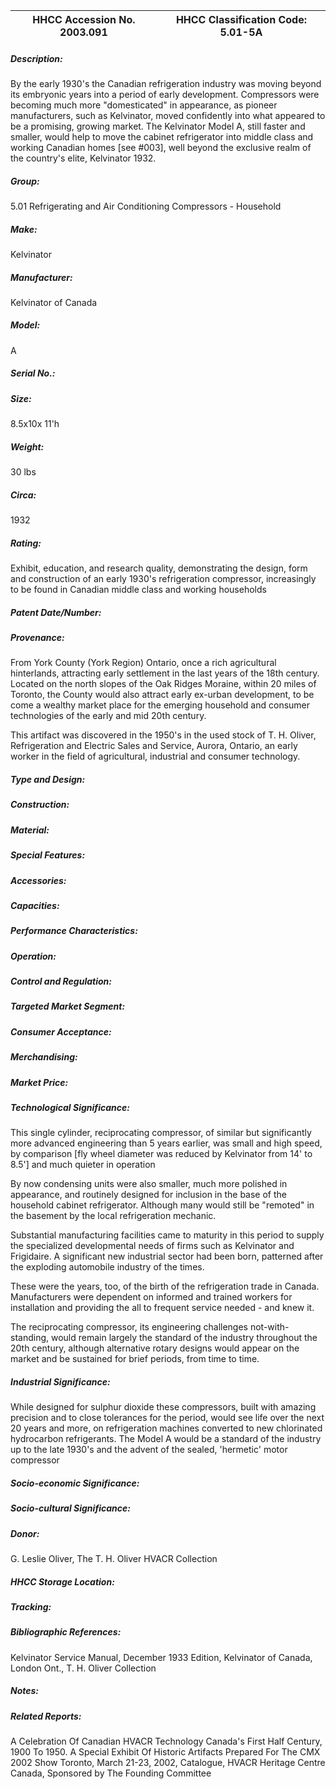 | **HHCC Accession No. 2003.091** |**HHCC Classification Code:  5.01-5A**|
| ----------- | ----------- |
##### Description:
By the early 1930's the Canadian refrigeration industry was moving beyond its  embryonic years into a period of  early development. Compressors were becoming much more "domesticated" in appearance, as pioneer manufacturers, such as Kelvinator, moved confidently into what appeared to be a promising, growing market. The Kelvinator Model A, still faster and smaller, would help to move the cabinet refrigerator into middle class and working Canadian homes [see #003], well beyond the exclusive realm of the country's elite, Kelvinator 1932.
##### Group:
5.01 Refrigerating and Air Conditioning Compressors - Household

##### Make:
Kelvinator

##### Manufacturer:
Kelvinator of Canada

##### Model:
A

##### Serial No.:


##### Size:
8.5x10x 11'h

##### Weight:
30 lbs

##### Circa:
1932

##### Rating:
Exhibit, education, and research quality, demonstrating the design, form and construction of an early 1930's refrigeration compressor, increasingly to be found in Canadian middle class and working households

##### Patent Date/Number:


##### Provenance:
From York County (York Region) Ontario, once a rich agricultural hinterlands, attracting early settlement in the last years of the 18th century. Located on the north slopes of the Oak Ridges Moraine, within 20 miles of Toronto, the County would also attract early ex-urban development, to be come a wealthy market place for the emerging household and consumer technologies of the early and mid 20th century. 

This artifact was discovered in the 1950's in the used stock of T. H. Oliver, Refrigeration and Electric Sales and Service, Aurora, Ontario, an early worker in the field of agricultural, industrial and consumer technology.

##### Type and Design:


##### Construction:


##### Material:


##### Special Features:


##### Accessories:


##### Capacities:


##### Performance Characteristics:


##### Operation:


##### Control and Regulation:


##### Targeted Market Segment:


##### Consumer Acceptance:


##### Merchandising:


##### Market Price:


##### Technological Significance:
This single cylinder, reciprocating compressor, of similar but significantly more advanced engineering than 5 years earlier, was small and high speed, by comparison [fly wheel diameter was reduced by Kelvinator from 14' to 8.5'] and much quieter in operation

By now condensing units were also smaller, much more polished in appearance, and routinely designed for inclusion in the base of the household cabinet refrigerator. Although many would still be "remoted" in the basement by the local refrigeration mechanic.     

Substantial manufacturing facilities came to maturity in this period to supply the specialized developmental needs of firms such as Kelvinator and Frigidaire. A significant new industrial sector had been born, patterned after the exploding automobile industry of the times.

These were the years, too, of the birth of the refrigeration trade in Canada. Manufacturers were dependent on informed and trained workers for installation and providing the all to frequent service needed - and knew it.

The reciprocating compressor, its engineering challenges not-with-standing, would remain largely the standard of the industry throughout the 20th century, although alternative rotary designs would appear on the market and be sustained for brief periods, from time to time.

##### Industrial Significance:
While designed for sulphur dioxide these compressors, built with amazing precision and to close tolerances for the period, would see life over the next 20 years and more, on refrigeration machines converted to new chlorinated hydrocarbon refrigerants. The Model A would be a standard of the industry up to the late 1930's and the advent of the sealed, 'hermetic' motor compressor

##### Socio-economic Significance:


##### Socio-cultural Significance:


##### Donor:
G. Leslie Oliver, The T. H. Oliver HVACR Collection

##### HHCC Storage Location:


##### Tracking:


##### Bibliographic References:
Kelvinator Service Manual, December 1933 Edition, Kelvinator of Canada, London Ont., T. H. Oliver Collection

##### Notes:


##### Related Reports:
A Celebration Of Canadian HVACR Technology Canada's First Half Century, 1900 To 1950.  A Special Exhibit Of Historic Artifacts Prepared For The CMX 2002 Show
Toronto, March 21-23, 2002, Catalogue, HVACR Heritage Centre Canada, Sponsored     by The Founding Committee
